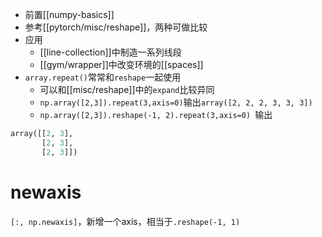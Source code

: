 - 前置[[numpy-basics]]
- 参考[[pytorch/misc/reshape]]，两种可做比较
- 应用
  - [[line-collection]]中制造一系列线段
  - [[gym/wrapper]]中改变环境的[[spaces]]
- `array.repeat()`常常和`reshape`一起使用
  - 可以和[[misc/reshape]]中的`expand`比较异同
  - `np.array([2,3]).repeat(3,axis=0)`输出`array([2, 2, 2, 3, 3, 3])`
  - `np.array([2,3]).reshape(-1, 2).repeat(3,axis=0) `输出
```python
array([[2, 3],
       [2, 3],
       [2, 3]])
```
# newaxis
`[:, np.newaxis]`，新增一个axis，相当于`.reshape(-1, 1)`